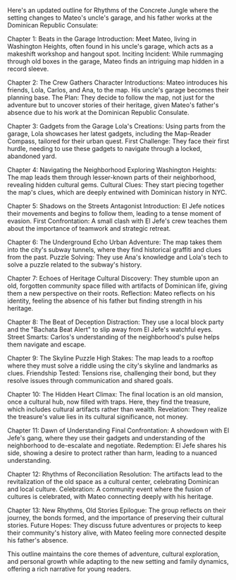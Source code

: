 Here's an updated outline for Rhythms of the Concrete Jungle where the setting changes to Mateo's uncle's garage, and his father works at the Dominican Republic Consulate:

Chapter 1: Beats in the Garage
Introduction: Meet Mateo, living in Washington Heights, often found in his uncle's garage, which acts as a makeshift workshop and hangout spot.
Inciting Incident: While rummaging through old boxes in the garage, Mateo finds an intriguing map hidden in a record sleeve.

Chapter 2: The Crew Gathers
Character Introductions: Mateo introduces his friends, Lola, Carlos, and Ana, to the map. His uncle's garage becomes their planning base.
The Plan: They decide to follow the map, not just for the adventure but to uncover stories of their heritage, given Mateo's father's absence due to his work at the Dominican Republic Consulate.

Chapter 3: Gadgets from the Garage
Lola's Creations: Using parts from the garage, Lola showcases her latest gadgets, including the Map-Reader Compass, tailored for their urban quest.
First Challenge: They face their first hurdle, needing to use these gadgets to navigate through a locked, abandoned yard.

Chapter 4: Navigating the Neighborhood
Exploring Washington Heights: The map leads them through lesser-known parts of their neighborhood, revealing hidden cultural gems.
Cultural Clues: They start piecing together the map's clues, which are deeply entwined with Dominican history in NYC.

Chapter 5: Shadows on the Streets
Antagonist Introduction: El Jefe notices their movements and begins to follow them, leading to a tense moment of evasion.
First Confrontation: A small clash with El Jefe's crew teaches them about the importance of teamwork and strategic retreat.

Chapter 6: The Underground Echo
Urban Adventure: The map takes them into the city's subway tunnels, where they find historical graffiti and clues from the past.
Puzzle Solving: They use Ana's knowledge and Lola's tech to solve a puzzle related to the subway's history.

Chapter 7: Echoes of Heritage
Cultural Discovery: They stumble upon an old, forgotten community space filled with artifacts of Dominican life, giving them a new perspective on their roots.
Reflection: Mateo reflects on his identity, feeling the absence of his father but finding strength in his heritage.

Chapter 8: The Beat of Deception
Distraction: They use a local block party and the "Bachata Beat Alert" to slip away from El Jefe's watchful eyes.
Street Smarts: Carlos's understanding of the neighborhood's pulse helps them navigate and escape.

Chapter 9: The Skyline Puzzle
High Stakes: The map leads to a rooftop where they must solve a riddle using the city's skyline and landmarks as clues.
Friendship Tested: Tensions rise, challenging their bond, but they resolve issues through communication and shared goals.

Chapter 10: The Hidden Heart
Climax: The final location is an old mansion, once a cultural hub, now filled with traps. Here, they find the treasure, which includes cultural artifacts rather than wealth.
Revelation: They realize the treasure's value lies in its cultural significance, not money.

Chapter 11: Dawn of Understanding
Final Confrontation: A showdown with El Jefe's gang, where they use their gadgets and understanding of the neighborhood to de-escalate and negotiate.
Redemption: El Jefe shares his side, showing a desire to protect rather than harm, leading to a nuanced understanding.

Chapter 12: Rhythms of Reconciliation
Resolution: The artifacts lead to the revitalization of the old space as a cultural center, celebrating Dominican and local culture.
Celebration: A community event where the fusion of cultures is celebrated, with Mateo connecting deeply with his heritage.

Chapter 13: New Rhythms, Old Stories
Epilogue: The group reflects on their journey, the bonds formed, and the importance of preserving their cultural stories.
Future Hopes: They discuss future adventures or projects to keep their community's history alive, with Mateo feeling more connected despite his father's absence.

This outline maintains the core themes of adventure, cultural exploration, and personal growth while adapting to the new setting and family dynamics, offering a rich narrative for young readers.
